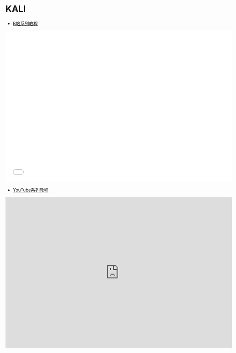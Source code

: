 # KALI

* [B站系列教程](https://www.bilibili.com/medialist/play/282616786?from=space&business=space_series&business_id=1744003&desc=1&spm_id_from=333.999.0.0)
<iframe src="//player.bilibili.com/player.html?aid=927993418&bvid=BV1dT4y1T7a3&cid=261280501&page=1"  frameborder="no"  allowfullscreen="true" style="width:720px;height:480px"> 
</iframe>

* [YouTube系列教程](https://www.youtube.com/watch?v=HdyVvpyRecg&list=PLgZqc0esdeS9mbMWvAi5I7TWUWgaZLtpQ)
<iframe width="720px" height="480px" src="https://www.youtube.com/embed/HdyVvpyRecg" title="YouTube video player" frameborder="0" allow="accelerometer; autoplay; clipboard-write; encrypted-media; gyroscope; picture-in-picture" allowfullscreen></iframe>